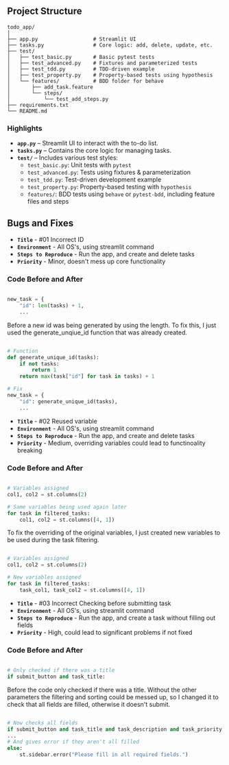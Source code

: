 ## Project Structure

```
todo_app/
│
├── app.py                  # Streamlit UI
├── tasks.py                # Core logic: add, delete, update, etc.
├── test/
│   ├── test_basic.py       # Basic pytest tests
│   ├── test_advanced.py    # Fixtures and parameterized tests
│   ├── test_tdd.py         # TDD-driven example
│   ├── test_property.py    # Property-based tests using hypothesis
│   └── features/           # BDD folder for behave
│       ├── add_task.feature
│       └── steps/
│           └── test_add_steps.py
├── requirements.txt
└── README.md
```

### Highlights

- **`app.py`** – Streamlit UI to interact with the to-do list.
- **`tasks.py`** – Contains the core logic for managing tasks.
- **`test/`** – Includes various test styles:
  - `test_basic.py`: Unit tests with `pytest`
  - `test_advanced.py`: Tests using fixtures & parameterization
  - `test_tdd.py`: Test-driven development example
  - `test_property.py`: Property-based testing with `hypothesis`
  - `features/`: BDD tests using `behave` or `pytest-bdd`, including feature files and steps

## Bugs and Fixes

- **`Title`** - #01 Incorrect ID
- **`Environment`** - All OS's, using streamlit command
- **`Steps to Reproduce`** - Run the app, and create and delete tasks
- **`Priority`** - Minor, doesn't mess up core functionality

### Code Before and After

```python

new_task = {
    "id": len(tasks) + 1,
    ...

```

Before a new id was being generated by using the length. To fix this, I just used the
generate_unqiue_id function that was already created.

```python

# Function
def generate_unique_id(tasks):
    if not tasks:
        return 1
    return max(task["id"] for task in tasks) + 1

# Fix
new_task = {
    "id": generate_unique_id(tasks),
    ...
```

- **`Title`** - #02 Reused variable
- **`Environment`** - All OS's, using streamlit command
- **`Steps to Reproduce`** - Run the app, and create and delete tasks
- **`Priority`** - Medium, overriding variables could lead to functinoality breaking

### Code Before and After

```python

# Variables assigned
col1, col2 = st.columns(2)

# Same variables being used again later
for task in filtered_tasks:
    col1, col2 = st.columns([4, 1])

```

To fix the overriding of the original variables, I just created new variables to be
used during the task filtering.

```python

# Variables assigned
col1, col2 = st.columns(2)

# New variables assigned
for task in filtered_tasks:
    task_col1, task_col2 = st.columns([4, 1])

```

- **`Title`** - #03 Incorrect Checking before submitting task
- **`Environment`** - All OS's, using streamlit command
- **`Steps to Reproduce`** - Run the app, and create a task without filling out fields
- **`Priority`** - High, could lead to significant problems if not fixed

### Code Before and After

```python

# Only checked if there was a title
if submit_button and task_title:

```

Before the code only checked if there was a title. Without the other parameters
the filtering and sorting could be messed up, so I changed it to check that all
fields are filled, otherwise it doesn't submit.

```python

# Now checks all fields
if submit_button and task_title and task_description and task_priority and task_category and task_due_date:
...
# And gives error if they aren't all filled
else:
    st.sidebar.error("Please fill in all required fields.")

```